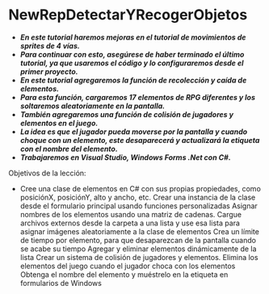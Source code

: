 # NewRepDetectarYRecogerObjetos

- **_En este tutorial haremos mejoras en el tutorial de movimientos de sprites de 4 vías._**
- **_Para continuar con esto, asegúrese de haber terminado el último tutorial, ya que usaremos el código y lo configuraremos desde el primer proyecto._**
- **_En este tutorial agregaremos la función de recolección y caída de elementos._**
- **_Para esta función, cargaremos 17 elementos de RPG diferentes y los soltaremos aleatoriamente en la pantalla._**
- **_También agregaremos una función de colisión de jugadores y elementos en el juego._**
- **_La idea es que el jugador pueda moverse por la pantalla y cuando choque con un elemento, este desaparecerá y actualizará la etiqueta con el nombre del elemento._**
- **_Trabajaremos en Visual Studio, Windows Forms .Net con C#._**

Objetivos de la lección:

- Cree una clase de elementos en C# con sus propias propiedades, como posiciónX, posiciónY, alto y ancho, etc.
Crear una instancia de la clase desde el formulario principal usando funciones personalizadas
Asignar nombres de los elementos usando una matriz de cadenas.
Cargue archivos externos desde la carpeta a una lista y use esa lista para asignar imágenes aleatoriamente a la clase de elementos
Crea un límite de tiempo por elemento, para que desaparezcan de la pantalla cuando se acabe su tiempo
Agregar y eliminar elementos dinámicamente de la lista
Crear un sistema de colisión de jugadores y elementos.
Elimina los elementos del juego cuando el jugador choca con los elementos
Obtenga el nombre del elemento y muéstrelo en la etiqueta en formularios de Windows
